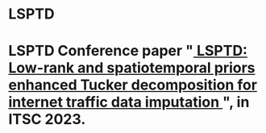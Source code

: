 # LSPTD
 # LSPTD  Conference paper "<a href="https://GongWenwuu.github.io/mypaper/LSPTD.pdf"> LSPTD: Low-rank and spatiotemporal priors enhanced Tucker decomposition for internet traffic data imputation </a>", in ITSC 2023.
